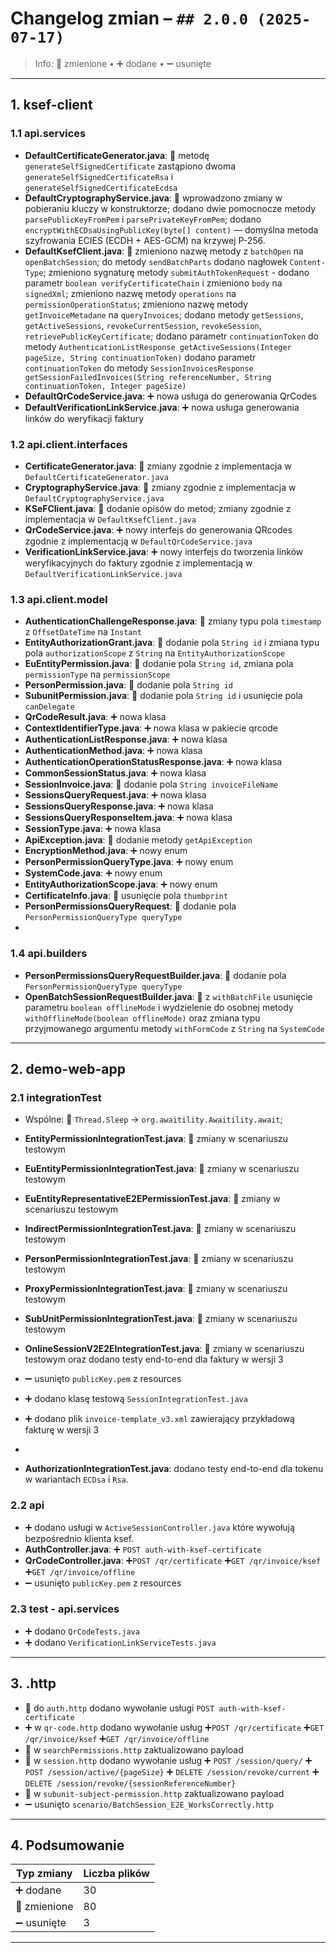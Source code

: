 # Changelog zmian – `## 2.0.0 (2025-07-17)`

> Info: 🔧 zmienione • ➕ dodane • ➖ usunięte

---

## 1. ksef-client

### 1.1 api.services

- **DefaultCertificateGenerator.java**: 🔧 metodę `generateSelfSignedCertificate` zastąpiono
  dwoma `generateSelfSignedCertificateRsa` i `generateSelfSignedCertificateEcdsa`
- **DefaultCryptographyService.java**: 🔧 wprowadzono zmiany w pobieraniu kluczy w konstruktorze; dodano dwie pomocnocze metody `parsePublicKeyFromPem`
  i `parsePrivateKeyFromPem`; dodano `encryptWithECDsaUsingPublicKey(byte[] content)` — domyślna metoda szyfrowania
  ECIES (ECDH + AES-GCM) na krzywej P-256.
- **DefaultKsefClient.java**: 🔧 zmieniono nazwę metody z `batchOpen` na `openBatchSession`; do metody `sendBatchParts`
  dodano nagłowek `Content-Type`; zmieniono sygnaturę metody `submitAuthTokenRequest` - dodano
  parametr `boolean verifyCertificateChain` i zmieniono `body` na `signedXml`; zmieniono nazwę metody `operations`
  na `permissionOperationStatus`; zmieniono nazwę metody `getInvoiceMetadane` na `queryInvoices`; dodano
  metody `getSessions`, `getActiveSessions`, `revokeCurrentSession`, `revokeSession`, `retrievePublicKeyCertificate`;
  dodano parametr `continuationToken` do
  metody `AuthenticationListResponse getActiveSessions(Integer pageSize, String continuationToken)`
  dodano parametr `continuationToken` do
  metody `SessionInvoicesResponse getSessionFailedInvoices(String referenceNumber, String continuationToken, Integer pageSize)`
- **DefaultQrCodeService.java**: ➕ nowa usługa do generowania QrCodes
- **DefaultVerificationLinkService.java**: ➕ nowa usługa generowania linków do weryfikacji faktury

### 1.2 api.client.interfaces

- **CertificateGenerator.java**: 🔧 zmiany zgodnie z implementacja w `DefaultCertificateGenerator.java`
- **CryptographyService.java**: 🔧 zmiany zgodnie z implementacja w `DefaultCryptographyService.java`
- **KSeFClient.java**: 🔧 dodanie opisów do metod; zmiany zgodnie z implementacja w `DefaultKsefClient.java`
- **QrCodeService.java**: ➕ nowy interfejs do generowania QRcodes zgodnie z implementacją w `DefaultQrCodeService.java`
- **VerificationLinkService.java**: ➕ nowy interfejs do tworzenia linków weryfikacyjnych do faktury zgodnie z
  implementacją w `DefaultVerificationLinkService.java`

### 1.3 api.client.model

- **AuthenticationChallengeResponse.java**: 🔧 zmiany typu pola `timestamp` z `OffsetDateTime` na `Instant`
- **EntityAuthorizationGrant.java**: 🔧 dodanie pola `String id` i zmiana typu pola `authorizationScope` z `String`
  na `EntityAuthorizationScope`
- **EuEntityPermission.java**: 🔧 dodanie pola `String id`, zmiana pola `permissionType` na `permissionScope`
- **PersonPermission.java**: 🔧 dodanie pola `String id`
- **SubunitPermission.java**: 🔧 dodanie pola `String id` i usunięcie pola `canDelegate`
- **QrCodeResult.java**: ➕ nowa klasa
- **ContextIdentifierType.java**: ➕ nowa klasa w pakiecie qrcode
- **AuthenticationListResponse.java**: ➕ nowa klasa
- **AuthenticationMethod.java**: ➕ nowa klasa
- **AuthenticationOperationStatusResponse.java**: ➕ nowa klasa
- **CommonSessionStatus.java**: ➕ nowa klasa
- **SessionInvoice.java**: 🔧 dodanie pola `String invoiceFileName`
- **SessionsQueryRequest.java**: ➕ nowa klasa
- **SessionsQueryResponse.java**: ➕ nowa klasa
- **SessionsQueryResponseItem.java**: ➕ nowa klasa
- **SessionType.java**: ➕ nowa klasa
- **ApiException.java**: 🔧 dodanie metody `getApiException`
- **EncryptionMethod.java**: ➕ nowy enum
- **PersonPermissionQueryType.java**: ➕ nowy enum
- **SystemCode.java**: ➕ nowy enum
- **EntityAuthorizationScope.java**: ➕ nowy enum
- **CertificateInfo.java**: 🔧 usunięcie pola `thumbprint`
- **PersonPermissionsQueryRequest**: 🔧 dodanie pola `PersonPermissionQueryType queryType`
-

### 1.4 api.builders

- **PersonPermissionsQueryRequestBuilder.java**: 🔧 dodanie pola `PersonPermissionQueryType queryType`
- **OpenBatchSessionRequestBuilder.java**: 🔧 z `withBatchFile` usunięcie parametru `boolean offlineMode` i wydzielenie
  do osobnej metody `withOfflineMode(boolean offlineMode)` oraz zmiana typu przyjmowanego argumentu
  metody `withFormCode` z `String` na `SystemCode`

---

## 2. demo-web-app

### 2.1 integrationTest

- Wspólne: 🔧 `Thread.Sleep` → `org.awaitility.Awaitility.await`;
- **EntityPermissionIntegrationTest.java**: 🔧 zmiany w scenariuszu testowym
- **EuEntityPermissionIntegrationTest.java**: 🔧 zmiany w scenariuszu testowym
- **EuEntityRepresentativeE2EPermissionTest.java**: 🔧 zmiany w scenariuszu testowym
- **IndirectPermissionIntegrationTest.java**: 🔧 zmiany w scenariuszu testowym
- **PersonPermissionIntegrationTest.java**: 🔧 zmiany w scenariuszu testowym
- **ProxyPermissionIntegrationTest.java**: 🔧 zmiany w scenariuszu testowym
- **SubUnitPermissionIntegrationTest.java**: 🔧 zmiany w scenariuszu testowym
- **OnlineSessionV2E2EIntegrationTest.java**: 🔧 zmiany w scenariuszu testowym oraz dodano testy end-to-end dla faktury w
  wersji 3

- ➖ usunięto `publicKey.pem` z resources
- ➕ dodano klasę testową `SessionIntegrationTest.java`
- ➕ dodano plik `invoice-template_v3.xml` zawierający przykładową fakturę w wersji 3
-
- **AuthorizationIntegrationTest.java**: dodano testy end-to-end dla tokenu w wariantach `ECDsa` i `Rsa`.

### 2.2 api

- ➕ dodano usługi w `ActiveSessionController.java` które wywołują bezpośrednio klienta ksef.
- **AuthController.java**: ➕ `POST auth-with-ksef-certificate`
- **QrCodeController.java**: ➕`POST /qr/certificate` ➕`GET /qr/invoice/ksef` ➕`GET /qr/invoice/offline`
- ➖ usunięto `publicKey.pem` z resources

### 2.3 test - api.services

- ➕ dodano `QrCodeTests.java`
- ➕ dodano `VerificationLinkServiceTests.java`

---

## 3. .http

- 🔧 do `auth.http` dodano wywołanie usługi `POST auth-with-ksef-certificate`
- ➕ w `qr-code.http` dodano wywołanie usług ➕`POST /qr/certificate` ➕`GET /qr/invoice/ksef` ➕`GET /qr/invoice/offline`
- 🔧 w `searchPermissions.http` zaktualizowano payload
- 🔧 w `session.http` dodano wywołanie usług ➕ `POST /session/query/` ➕ `POST /session/active/{pageSize}`
  ➕ `DELETE /session/revoke/current` ➕ `DELETE /session/revoke/{sessionReferenceNumber}`
- 🔧 w `subunit-subject-permission.http` zaktualizowano payload
- ➖ usunięto `scenario/BatchSession_E2E_WorksCorrectly.http`

---

## 4. Podsumowanie

| Typ zmiany   | Liczba plików |
|--------------|---------------|
| ➕ dodane     | 30            |
| 🔧 zmienione | 80            |
| ➖ usunięte   | 3             |

---

